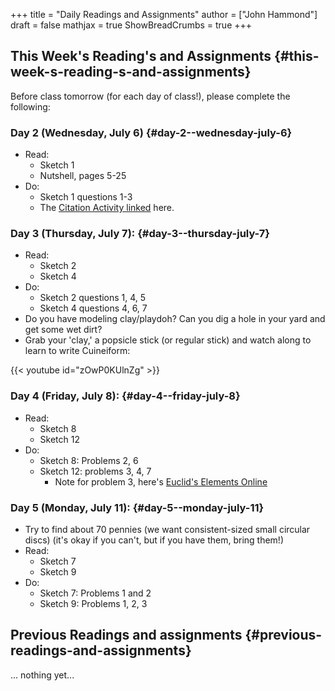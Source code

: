 +++
title = "Daily Readings and Assignments"
author = ["John Hammond"]
draft = false
mathjax = true
ShowBreadCrumbs = true
+++

## This Week's Reading's and Assignments {#this-week-s-reading-s-and-assignments}

Before class tomorrow (for each day of class!), please complete the following:


### Day 2  (Wednesday, July 6) {#day-2--wednesday-july-6}

-   Read:
    -   Sketch 1
    -   Nutshell, pages 5-25
-   Do:
    -   Sketch 1 questions 1-3
    -   The [Citation Activity linked](https://docs.google.com/document/d/1wVzn8FClW47TPj7Bei7jRBZWQqfugbGq9D8MxBD4wjc/edit?usp=sharing) here.


### Day 3 (Thursday, July 7): {#day-3--thursday-july-7}

-   Read:
    -   Sketch 2
    -   Sketch 4
-   Do:
    -   Sketch 2 questions 1, 4, 5
    -   Sketch 4 questions 4, 6, 7
-   Do you have modeling clay/playdoh? Can you dig a hole in your yard and get some wet dirt?
-   Grab your 'clay,' a popsicle stick (or regular stick) and watch along to learn to write Cuineiform:

{{< youtube id="zOwP0KUlnZg" >}}


### Day 4 (Friday, July 8): {#day-4--friday-july-8}

-   Read:
    -   Sketch 8
    -   Sketch 12
-   Do:
    -   Sketch 8: Problems 2, 6
    -   Sketch 12: problems 3, 4, 7
        -   Note for problem 3, here's [Euclid's Elements Online](https://mathcs.clarku.edu/~djoyce/java/elements/bookVI/propVI31.html)


### Day 5 (Monday, July 11): {#day-5--monday-july-11}

-   Try to find about 70 pennies (we want consistent-sized small circular discs) (it's okay if you can't, but if you have them, bring them!)
-   Read:
    -   Sketch 7
    -   Sketch 9
-   Do:
    -   Sketch 7: Problems 1 and 2
    -   Sketch 9: Problems 1, 2, 3


## Previous Readings and assignments {#previous-readings-and-assignments}

... nothing yet...
